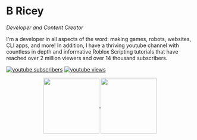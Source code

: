 # B Ricey
_Developer and Content Creator_

I'm a developer in all aspects of the word: making games, robots, websites, CLI apps, and more! In addition, I have a thriving youtube channel with countless in depth and informative Roblox Scripting tutorials that have reached over 2 million viewers and over 14 thousand subscribers.

<p align="left">
      <a href="https://www.youtube.com/@BRicey?sub_confirmation=1">
         <img alt="youtube subscribers" title="Subscribe to my YouTube channel" src="https://custom-icon-badges.demolab.com/youtube/channel/subscribers/UC2WHjPDvbE6O328n17ZGcfg?color=%23E05D44&label=SUBSCRIBE&logo=video&logoColor=white&style=for-the-badge&labelColor=CE4630"/></a> 
      <a href="https://www.youtube.com/@BRicey">
         <img alt="youtube views" title="YouTube views" src="https://custom-icon-badges.demolab.com/youtube/channel/views/UC2WHjPDvbE6O328n17ZGcfg?color=%23E1AD0E&logo=eye&logoColor=white&style=for-the-badge&labelColor=C79600"/></a> 
   </p>


<p align="center">
  <a href="https://github.com/anuraghazra/github-readme-stats">
    <img height=150 align="center" src="https://github-readme-stats.vercel.app/api?username=B-Ricey763&show_icons=true&theme=great-gatsby&count_private=true&hide=stars,issues"/>
  </a>
  <a href="https://github.com/anuraghazra/github-readme-stats">
    <img height=150 align="center" src="https://github-readme-stats.vercel.app/api/top-langs/?username=B-Ricey763&layout=compact&theme=great-gatsby&count_private=true"/>
  </a>
 </p>
